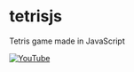 # tetrisjs
Tetris game made in JavaScript

[![YouTube](https://i9.ytimg.com/vi_webp/-_mPLyVFGtY/mqdefault.webp?sqp=CNDt2JQG&rs=AOn4CLCc-sHQcrqiD3lNTz1GJ4Ute-z7rA)](https://youtu.be/-_mPLyVFGtY)